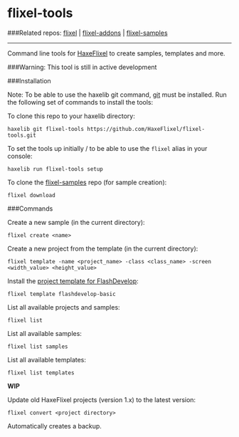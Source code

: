 flixel-tools
============
###Related repos: [flixel](https://github.com/HaxeFlixel/flixel) | [flixel-addons](https://github.com/HaxeFlixel/flixel-addons) | [flixel-samples](https://github.com/HaxeFlixel/flixel-samples)
______________________________________________________
Command line tools for [HaxeFlixel](https://github.com/HaxeFlixel/flixel) to create samples, templates and more.

###Warning: This tool is still in active development

###Installation

Note: To be able to use the haxelib git command, [git](http://git-scm.com/download/) must be installed.
Run the following set of commands to install the tools:

To clone this repo to your haxelib directory:

```batch
haxelib git flixel-tools https://github.com/HaxeFlixel/flixel-tools.git
```

To set the tools up initially / to be able to use the `flixel` alias in your console:

```batch
haxelib run flixel-tools setup
```

To clone the [flixel-samples](https://github.com/HaxeFlixel/flixel-samples) repo (for sample creation):

```batch
flixel download
```

###Commands

Create a new sample (in the current directory):

```batch
flixel create <name>
```

Create a new project from the template (in the current directory):

```batch
flixel template -name <project_name> -class <class_name> -screen <width_value> <height_value>
```

Install the [project template for FlashDevelop](https://github.com/HaxeFlixel/FlashDevelop-Template):


```batch
flixel template flashdevelop-basic
```

List all available projects and samples:

```batch
flixel list
```

List all available samples:

```batch
flixel list samples
```

List all available templates:

```batch
flixel list templates
```

**WIP**

Update old HaxeFlixel projects (version 1.x) to the latest version:

```batch
flixel convert <project directory>
```

Automatically creates a backup.
